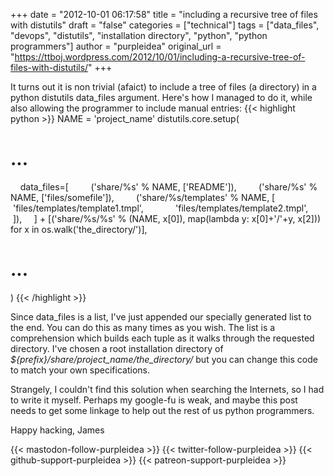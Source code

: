 +++
date = "2012-10-01 06:17:58"
title = "including a recursive tree of files with distutils"
draft = "false"
categories = ["technical"]
tags = ["data_files", "devops", "distutils", "installation directory", "python", "python programmers"]
author = "purpleidea"
original_url = "https://ttboj.wordpress.com/2012/10/01/including-a-recursive-tree-of-files-with-distutils/"
+++

It turns out it is non trivial (afaict) to include a tree of files (a directory) in a python distutils data_files argument. Here's how I managed to do it, while also allowing the programmer to include manual entries:
{{< highlight python >}}
NAME = 'project_name'
distutils.core.setup(
# ...
    data_files=[
        ('share/%s' % NAME, ['README']),
        ('share/%s' % NAME, ['files/somefile']),
        ('share/%s/templates' % NAME, [
            'files/templates/template1.tmpl',
            'files/templates/template2.tmpl',
        ]),
    ] + [('share/%s/%s' % (NAME, x[0]), map(lambda y: x[0]+'/'+y, x[2])) for x in os.walk('the_directory/')],
# ...
)
{{< /highlight >}}

Since data_files is a list, I've just appended our specially generated list to the end. You can do this as many times as you wish. The list is a comprehension which builds each tuple as it walks through the requested directory. I've chosen a root installation directory of <em>${prefix}/share/project_name/the_directory/</em> but you can change this code to match your own specifications.

Strangely, I couldn't find this solution when searching the Internets, so I had to write it myself. Perhaps my google-fu is weak, and maybe this post needs to get some linkage to help out the rest of us python programmers.

Happy hacking,
James

{{< mastodon-follow-purpleidea >}}
{{< twitter-follow-purpleidea >}}
{{< github-support-purpleidea >}}
{{< patreon-support-purpleidea >}}
